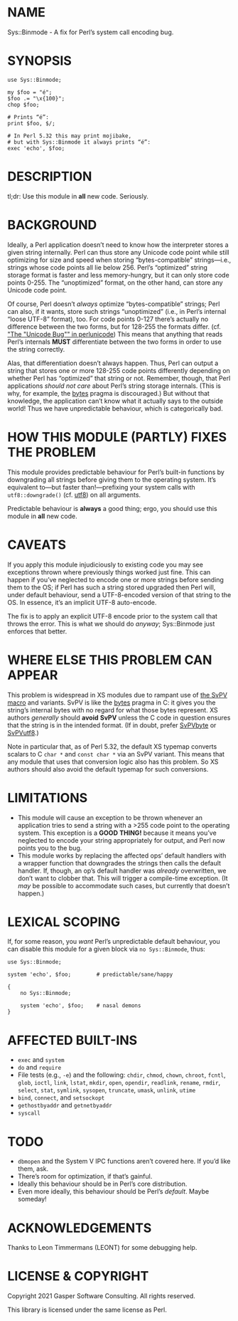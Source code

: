 # NAME

Sys::Binmode - A fix for Perl’s system call encoding bug.

# SYNOPSIS

    use Sys::Binmode;

    my $foo = "é";
    $foo .= "\x{100}";
    chop $foo;

    # Prints “é”:
    print $foo, $/;

    # In Perl 5.32 this may print mojibake,
    # but with Sys::Binmode it always prints “é”:
    exec 'echo', $foo;

# DESCRIPTION

tl;dr: Use this module in **all** new code. Seriously.

# BACKGROUND

Ideally, a Perl application doesn’t need to know how the interpreter stores
a given string internally. Perl can thus store any Unicode code point while
still optimizing for size and speed when storing “bytes-compatible”
strings—i.e., strings whose code points all lie below 256. Perl’s
“optimized” string storage format is faster and less memory-hungry, but it
can only store code points 0-255. The “unoptimized” format, on the other
hand, can store any Unicode code point.

Of course, Perl doesn’t _always_ optimize “bytes-compatible” strings;
Perl can also, if
it wants, store such strings “unoptimized” (i.e., in Perl’s internal
“loose UTF-8” format), too. For code points 0-127 there’s actually no
difference between the two forms, but for 128-255 the formats differ. (cf.
["The "Unicode Bug"" in perlunicode](https://metacpan.org/pod/perlunicode#The-Unicode-Bug)) This means that anything that reads
Perl’s internals **MUST** differentiate between the two forms in order to
use the string correctly.

Alas, that differentiation doesn’t always happen. Thus, Perl can
output a string that stores one or more 128-255 code points
differently depending on whether Perl has “optimized” that string or not.
Remember, though, that Perl applications _should_ _not_ _care_ about
Perl’s string storage internals. (This is why, for example, the [bytes](https://metacpan.org/pod/bytes)
pragma is discouraged.) But without that knowledge, the application can’t
know what it actually says to the outside world! Thus we have unpredictable
behaviour, which is categorically bad.

# HOW THIS MODULE (PARTLY) FIXES THE PROBLEM

This module provides predictable behaviour for Perl’s built-in functions by
downgrading all strings before giving them to the operating system. It’s
equivalent to—but faster than!—prefixing your system calls with
`utf8::downgrade()` (cf. [utf8](https://metacpan.org/pod/utf8)) on all arguments.

Predictable behaviour is **always** a good thing; ergo, you should
use this module in **all** new code.

# CAVEATS

If you apply this module injudiciously to existing code you may see
exceptions thrown where previously things worked just fine. This can
happen if you’ve neglected to encode one or more strings before
sending them to the OS; if Perl has such a string stored upgraded then
Perl will, under default behaviour, send a UTF-8-encoded
version of that string to the OS. In essence, it’s an implicit
UTF-8 auto-encode.

The fix is to apply an explicit UTF-8 encode prior to the system call
that throws the error. This is what we should do _anyway_;
Sys::Binmode just enforces that better.

# WHERE ELSE THIS PROBLEM CAN APPEAR

This problem is widespread in XS modules due to rampant
use of [the SvPV macro](https://perldoc.perl.org/perlapi#SvPV) and
variants. SvPV is like the [bytes](https://metacpan.org/pod/bytes) pragma in C: it gives you the string’s
internal bytes with no regard for what those bytes represent. XS authors
_generally_ should **avoid** **SvPV** unless the C code in question ensures
that the string is in the intended format.
(If in doubt, prefer [SvPVbyte](https://perldoc.perl.org/perlapi#SvPVbyte)
or [SvPVutf8](https://perldoc.perl.org/perlapi#SvPVutf8).)

Note in particular that, as of Perl 5.32, the default XS typemap converts
scalars to C `char *` and `const char *` via an SvPV variant. This means
that any module that uses that conversion logic also has this problem.
So XS authors should also avoid the default typemap for such conversions.

# LIMITATIONS

- This module will cause an exception to be thrown whenever
an application tries to send a string with a >255 code point to the operating
system. This exception is a **GOOD** **THING!** because it means you’ve
neglected to encode your string appropriately for output, and Perl now
points you to the bug.
- This module works by replacing the affected ops’ default handlers
with a wrapper function that downgrades the strings then calls the
default handler. If, though, an op’s default handler was _already_
overwritten, we don’t want to clobber that. This will trigger a compile-time
exception. (It _may_ be possible to accommodate such cases, but currently
that doesn’t happen.)

# LEXICAL SCOPING

If, for some reason, you _want_ Perl’s unpredictable default behaviour,
you can disable this module for a given block via
`no Sys::Binmode`, thus:

    use Sys::Binmode;

    system 'echo', $foo;        # predictable/sane/happy

    {
        no Sys::Binmode;

        system 'echo', $foo;    # nasal demons
    }

# AFFECTED BUILT-INS

- `exec` and `system`
- `do` and `require`
- File tests (e.g., `-e`) and the following:
`chdir`, `chmod`, `chown`, `chroot`, `fcntl`, `glob`, `ioctl`,
`link`, `lstat`, `mkdir`, `open`, `opendir`, `readlink`, `rename`,
`rmdir`, `select`, `stat`, `symlink`, `sysopen`, `truncate`,
`umask`, `unlink`, `utime`
- `bind`, `connect`, and `setsockopt`
- `gethostbyaddr` and `getnetbyaddr`
- `syscall`

# TODO

- `dbmopen` and the System V IPC functions aren’t covered here.
If you’d like them, ask.
- There’s room for optimization, if that’s gainful.
- Ideally this behaviour should be in Perl’s core distribution.
- Even more ideally, this behaviour should be Perl’s _default_.
Maybe someday!

# ACKNOWLEDGEMENTS

Thanks to Leon Timmermans (LEONT) for some debugging help.

# LICENSE & COPYRIGHT

Copyright 2021 Gasper Software Consulting. All rights reserved.

This library is licensed under the same license as Perl.
